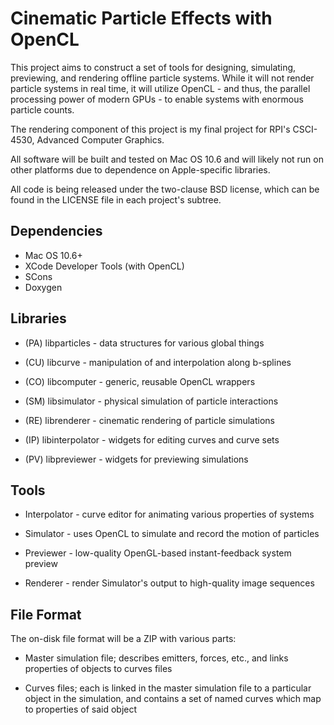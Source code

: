 Cinematic Particle Effects with OpenCL
======================================

This project aims to construct a set of tools for designing, simulating,
previewing, and rendering offline particle systems. While it will not render
particle systems in real time, it will utilize OpenCL - and thus, the parallel
processing power of modern GPUs - to enable systems with enormous particle
counts.

The rendering component of this project is my final project for RPI's
CSCI-4530, Advanced Computer Graphics.

All software will be built and tested on Mac OS 10.6 and will likely not run on
other platforms due to dependence on Apple-specific libraries.

All code is being released under the two-clause BSD license, which can be found
in the LICENSE file in each project's subtree.

Dependencies
------------

* Mac OS 10.6+
* XCode Developer Tools (with OpenCL)
* SCons
* Doxygen

Libraries
---------

* (PA) libparticles - data structures for various global things

* (CU) libcurve - manipulation of and interpolation along b-splines

* (CO) libcomputer - generic, reusable OpenCL wrappers

* (SM) libsimulator - physical simulation of particle interactions

* (RE) librenderer - cinematic rendering of particle simulations

* (IP) libinterpolator - widgets for editing curves and curve sets

* (PV) libpreviewer - widgets for previewing simulations

Tools
-----

* Interpolator - curve editor for animating various properties of systems

* Simulator - uses OpenCL to simulate and record the motion of particles

* Previewer - low-quality OpenGL-based instant-feedback system preview

* Renderer - render Simulator's output to high-quality image sequences

File Format
-----------

The on-disk file format will be a ZIP with various parts:

* Master simulation file; describes emitters, forces, etc., and links
  properties of objects to curves files

* Curves files; each is linked in the master simulation file to a particular
  object in the simulation, and contains a set of named curves which map to
  properties of said object
